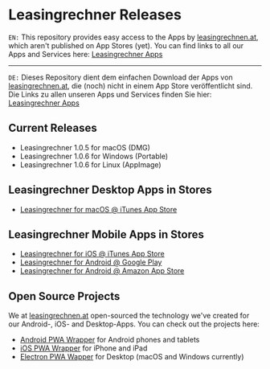 # Leasingrechner Releases


`EN:` This repository provides easy access to the Apps by [leasingrechnen.at](https://www.leasingrechnen.at), which aren't published on App Stores (yet).
You can find links to all our Apps and Services here: [Leasingrechner Apps](https://www.leasingrechnen.at/apps)

---

`DE:` Dieses Repository dient dem einfachen Download der Apps von [leasingrechnen.at](https://www.leasingrechnen.at), die (noch) nicht in einem App Store veröffentlicht sind.
Die Links zu allen unseren Apps und Services finden Sie hier: [Leasingrechner Apps](https://www.leasingrechnen.at/apps)

## Current Releases
- Leasingrechner 1.0.5 for macOS (DMG)
- Leasingrechner 1.0.6 for Windows (Portable)
- Leasingrechner 1.0.6 for Linux (AppImage)

## Leasingrechner Desktop Apps in Stores
- [Leasingrechner for macOS @ iTunes App Store](https://itunes.apple.com/at/app/leasingrechner/id1335337823?l=de&mt=12)

## Leasingrechner Mobile Apps in Stores
- [Leasingrechner for iOS @ iTunes App Store](https://itunes.apple.com/at/app/leasing-rechner-%C3%B6sterreich/id1304432852?l=de&mt=8)
- [Leasingrechner for Android @ Google Play](https://play.google.com/store/apps/details?id=at.xtools.leasingrechner)
- [Leasingrechner for Android @ Amazon App Store](https://www.amazon.de/Leasing-Rechner-f%C3%BCr-%C3%96sterreich-berechnen/dp/B077VZR1ZB)

## Open Source Projects
We at [leasingrechnen.at](https://www.leasingrechnen.at) open-sourced the technology we've created for our Android-, iOS- and Desktop-Apps. You can check out the projects here:
- [Android PWA Wrapper](https://github.com/xtools-at/Android-PWA-Wrapper) for Android phones and tablets
- [iOS PWA Wrapper](https://github.com/xtools-at/iOS-PWA-Wrapper) for iPhone and iPad
- [Electron PWA Wapper](https://github.com/xtools-at/Electron-PWA-Wrapper) for Desktop (macOS and Windows currently)
